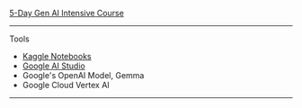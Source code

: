 [5-Day Gen AI Intensive Course](https://rsvp.withgoogle.com/events/google-generative-ai-intensive)

- - - -

Tools
* [Kaggle Notebooks](https://www.kaggle.com/docs/notebooks)
* [Google AI Studio](https://aistudio.google.com/prompts/new_chat)
* Google's OpenAI Model, Gemma
* Google Cloud Vertex AI

- - - -



